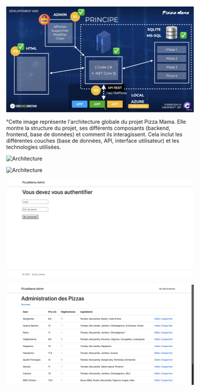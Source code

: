 ![Architecture](Architechture_complet_Pizza_Mama.png)

°Cette image représente l'architecture globale du projet Pizza Mama. Elle montre la structure du projet,
ses différents composants (backend, frontend, base de données) et comment ils interagissent.
Cela inclut les différentes couches (base de données, API, interface utilisateur) et les technologies utilisées.

![Architecture](Accueil_PizzaMama.png)

![Architecture](Menu_pizzasMama.png)

![Architecture](Admin_pizzaMama.png)

![Architecture](Gestion_Pizzas.png)
